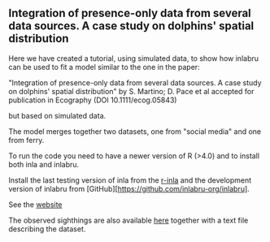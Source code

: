 ## Integration of presence-only data from several data sources. A case study on dolphins' spatial distribution




Here we have created a tutorial, using simulated data, to show how inlabru can be used to fit a model similar to the one in the paper:

"Integration of presence-only data from several data sources. A case study on dolphins' spatial distribution" by S. Martino; D. Pace et al
 accepted for publication in Ecography (DOI 10.1111/ecog.05843)

but based on simulated data.

The model merges together two datasets, one from "social media" and one from ferry.

To run the code you need to have a newer version of R (>4.0) and to install both inla and inlabru.

Install the last testing version of inla from the [r-inla](https://www.r-inla.org/download-install)  and   the development version of inlabru from [GitHub][https://github.com/inlabru-org/inlabru].


See the [website](https://smar-git.github.io/SM-data-merging/.)

The observed sighthings are also available [here](https://github.com/smar-git/SM-data-merging/tree/main/Observed_Sightings) together with a text file describing the dataset. 
